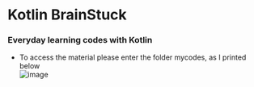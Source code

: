 # Kotlin BrainStuck
### Everyday learning codes with Kotlin
- To access the material please enter the folder mycodes, as I printed below <br>
![image](https://user-images.githubusercontent.com/67469148/187469158-57e68aba-494e-4fe8-9137-6a0c5d369b21.png)
